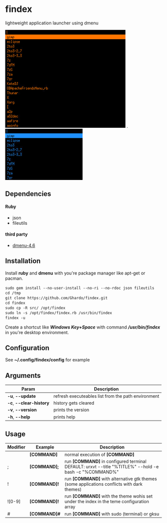 # findex
lightweight application launcher using dmenu

![ScreenShot](/images/screenshot1.jpg) . ![ScreenShot](/images/screenshot2.jpg)

## Dependencies
#### Ruby
* json
* fileutils

#### third party 
* [dmenu-4.6](http://tools.suckless.org/dmenu/)

## Installation

Install **ruby** and **dmenu** with you're package manager like apt-get or pacman.
```
sudo gem install --no-user-install --no-ri --no-rdoc json fileutils
cd /tmp
git clone https://github.com/Ghardo/findex.git
cd findex
sudo cp -R src/ /opt/findex
sudo ln -s /opt/findex/findex.rb /usr/bin/findex
findex -u
```
Create a shortcut like ***Windows Key+Space*** with command ***/usr/bin/findex*** in you're desktop environment.

## Configuration
See **~/.config/findex/config** for example 

## Arguments

| Param | Description |
| --- | --- |
|**-u**, **--update** | refresh executeables list from the path environment|
|**-c**, **--clear-history**| history gets cleared|
|**-v**, **--version**| prints the version|
|**-h**, **--help**| prints help|

## Usage

| Modifier | Example | Description |
| --- | --- | --- |
||**\[COMMAND\]** | normal execution of **\[COMMAND\]**|
|;|**\[COMMAND\];** |run **\[COMMAND\]** in configured terminal DEFAULT: urxvt --title "%TITLE%" --hold -e bash -c "%COMMAND%"|
|!|**\[COMMAND\]!** |  run  **\[COMMAND\]** with alternative gtk themes (some applications conflicts with dark themes)|
|![0-9]|**\[COMMAND\]!** |  run  **\[COMMAND\]** with the theme wohis set under the index in the teme configuration array|
|#|**\[COMMAND\]#** |  run  **\[COMMAND\]** with sudo (terminal) or gksu|

